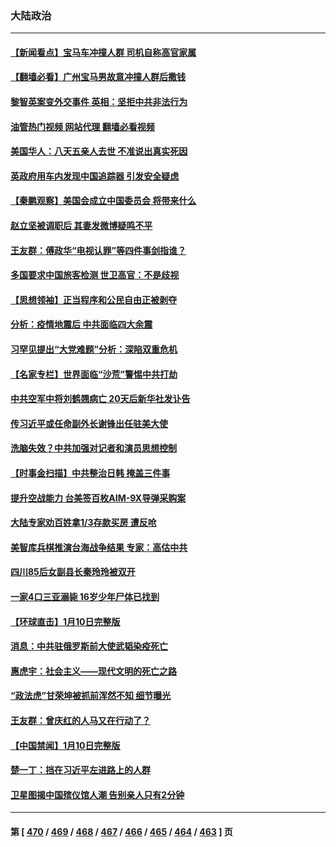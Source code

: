 ### 大陆政治
---
#### [【新闻看点】宝马车冲撞人群 司机自称高官家属](../../pages/ncid277/n13904967.md?01121645) 
#### [【翻墙必看】广州宝马男故意冲撞人群后撒钱](../../pages/ncid277/n13905103.md?01121645) 
#### [黎智英案变外交事件 英相：坚拒中共非法行为](../../pages/ncid277/n13904982.md?01121645) 
#### [油管热门视频 网站代理 翻墙必看视频](http://138.2.39.72:81/youtube.html?epic-marker?01121645)
#### [美国华人：八天五亲人去世 不准说出真实死因](../../pages/ncid277/n13904818.md?01121645) 
#### [英政府用车内发现中国追踪器 引发安全疑虑](../../pages/ncid277/n13904978.md?01121645) 
#### [【秦鹏观察】美国会成立中国委员会 将带来什么](../../pages/ncid277/n13904962.md?01121645) 
#### [赵立坚被调职后 其妻发微博疑鸣不平](../../pages/ncid277/n13905045.md?01121645) 
#### [王友群：傅政华“电视认罪”等四件事剑指谁？](../../pages/ncid277/n13904741.md?01121645) 
#### [多国要求中国旅客检测 世卫高官：不是歧视](../../pages/ncid277/n13904906.md?01121645) 
#### [【思想领袖】正当程序和公民自由正被剥夺](../../pages/ncid277/n13878046.md?01121645) 
#### [分析：疫情地震后 中共面临四大余震](../../pages/ncid277/n13904852.md?01121645) 
#### [习罕见提出“大党难题”分析：深陷双重危机](../../pages/ncid277/n13904766.md?01121645) 
#### [【名家专栏】世界面临“沙荒”警惕中共打劫](../../pages/ncid277/n13904662.md?01121645) 
#### [中共空军中将刘鹤翘病亡 20天后新华社发讣告](../../pages/ncid277/n13904779.md?01121645) 
#### [传习近平或任命副外长谢锋出任驻美大使](../../pages/ncid277/n13904776.md?01121645) 
#### [洗脑失效？中共加强对记者和演员思想控制](../../pages/ncid277/n13904552.md?01121645) 
#### [【时事金扫描】中共整治日韩 掩盖三件事](../../pages/ncid277/n13904725.md?01121645) 
#### [提升空战能力 台美签百枚AIM-9X导弹采购案](../../pages/ncid277/n13904324.md?01121645) 
#### [大陆专家劝百姓拿1/3存款买房 遭反呛](../../pages/ncid277/n13904551.md?01121645) 
#### [美智库兵棋推演台海战争结果 专家：高估中共](../../pages/ncid277/n13904396.md?01121645) 
#### [四川85后女副县长秦玲玲被双开](../../pages/ncid277/n13904560.md?01121645) 
#### [一家4口三亚溺毙 16岁少年尸体已找到](../../pages/ncid277/n13904537.md?01121645) 
#### [【环球直击】1月10日完整版](../../pages/ncid277/n13904057.md?01121645) 
#### [消息：中共驻俄罗斯前大使武韬染疫死亡](../../pages/ncid277/n13904401.md?01121645) 
#### [惠虎宇：社会主义——现代文明的死亡之路](../../pages/ncid277/n13904452.md?01121645) 
#### [“政法虎”甘荣坤被抓前浑然不知 细节曝光](../../pages/ncid277/n13904314.md?01121645) 
#### [王友群：曾庆红的人马又在行动了？](../../pages/ncid277/n13903414.md?01121645) 
#### [【中国禁闻】1月10日完整版](../../pages/ncid277/n13904072.md?01121645) 
#### [楚一丁：挡在习近平左进路上的人群](../../pages/ncid277/n13904349.md?01121645) 
#### [卫星图揭中国殡仪馆人潮 告别亲人只有2分钟](../../pages/ncid277/n13904053.md?01121645) 

---
#### 第 [ [470](./470.md?01121645) / [469](./469.md?01121645) / [468](./468.md?01121645) / [467](./467.md?01121645) / [466](./466.md?01121645) / [465](./465.md?01121645) / [464](./464.md?01121645) / [463](./463.md?01121645) ] 页
